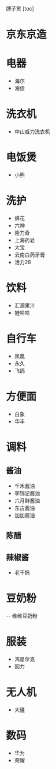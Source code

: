 牌子货
[toc]

# 京东京造

# 电器
- 海尔
- 海信
# 洗衣机
- 中山威力洗衣机

# 电饭煲
- 小熊

# 洗护
- 蜂花
- 六神
- 隆力奇
- 上海药皂
- 大宝
- 云南白药牙膏
- 活力28

# 饮料
- 汇源果汁
- 娃哈哈

# 自行车
- 凤凰
- 永久
- 飞鸽

# 方便面
- 白象
- 华丰

# 调料
## 酱油
- 千禾酱油
- 李锦记酱油
- 六月鲜酱油
- 东古酱油
- 加加酱油

## 陈醋

## 辣椒酱
- 老干妈

# 豆奶粉
-- 维维豆奶粉

# 服装
- 鸿星尔克
- 回力

# 无人机
- 大疆

# 数码
- 华为
- 荣耀